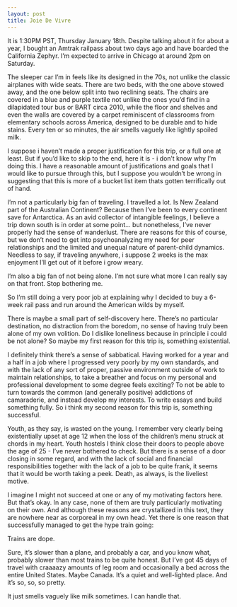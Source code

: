 ```yaml
---
layout: post
title: Joie De Vivre
---
```


It is 1:30PM PST, Thursday January 18th. Despite talking about it for about a year, I bought an Amtrak railpass about two days ago and have boarded the California Zephyr. I’m expected to arrive in Chicago at around 2pm on Saturday.

The sleeper car I’m in feels like its designed in the 70s, not unlike the classic airplanes with wide seats. There are two beds, with the one above stowed away, and the one below split into two reclining seats. The chairs are covered in a blue and purple textile not unlike the ones you’d find in a dilapidated tour bus or BART circa 2010, while the floor and shelves and even the walls are covered by a carpet reminiscent of classrooms from elementary schools across America, designed to be durable and to hide stains. Every ten or so minutes, the air smells vaguely like lightly spoiled milk.

I suppose i haven’t made a proper justification for this trip, or a full one at least.
But if you’d like to skip to the end, here it is - i don’t know why I’m doing this. I have a reasonable amount of justifications and goals that I would like to pursue through this, but I suppose you wouldn’t be wrong in suggesting that this is more of a bucket list item thats gotten terrifically out of hand.

I’m not a particularly big fan of traveling. I travelled a lot. Is New Zealand part of the Australian Continent? Because then I’ve been to every continent save for Antarctica. As an avid collector of intangible feelings, I believe a trip down south is in order at some point... but nonetheless, I’ve never properly had the sense of wanderlust. There are reasons for this of course, but we don’t need to get into psychoanalyzing my need for peer relationships and the limited and unequal nature of parent-child dynamics. Needless to say, if traveling anywhere, i suppose 2 weeks is the max enjoyment I’ll get out of it before i grow weary. 

I’m also a big fan of not being alone. I’m not sure what more I can really say on that front. Stop bothering me.

So I’m still doing a very poor job at explaining why I decided to buy a 6-week rail pass and run around the American wilds by myself.

There is maybe a small part of self-discovery here. There’s no particular destination, no distraction from the boredom, no sense of having truly been alone of my own volition. Do I dislike loneliness because in principle i could be not alone? So maybe my first reason for this trip is, something existential.

I definitely think there’s a sense of sabbatical. Having worked for a year and a half in a job where I progressed very poorly by my own standards, and with the lack of any sort of proper, passive environment outside of work to maintain relationships, to take a breather and focus on my personal and professional development to some degree feels exciting? To not be able to turn towards the common (and generally positive) addictions of camaraderie, and instead develop my interests. To write essays and build something fully. So i think my second reason for this trip is, something successful.

Youth, as they say, is wasted on the young. I remember very clearly being existentially upset at age 12 when the loss of the children’s menu struck at chords in my heart. Youth hostels I think close their doors to people above the age of 25 - I’ve never bothered to check. But there is a sense of a door closing in some regard, and with the lack of social and financial responsibilities together with the lack of a job to be quite frank, it seems that it would be worth taking a peek. Death, as always, is the liveliest motive. 

I imagine I might not succeed at one or any of my motivating factors here. But that’s okay. In any case, none of them are truly particularly motivating on their own. And although these reasons are crystallized in this text, they are nowhere near as corporeal in my own head. Yet there is one reason that successfully managed to get the hype train going:

Trains are dope. 

Sure, it’s slower than a plane, and probably a car, and you know what, probably slower than most trains to be quite honest. But I’ve got 45 days of travel with craaaazy amounts of leg room and occasionally a bed across the entire United States. Maybe Canada. It’s a quiet and well-lighted place. And it’s so, so, so pretty.


It just smells vaguely like milk sometimes. I can handle that. 
